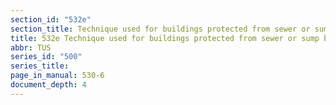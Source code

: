 ```yaml
---
section_id: "532e"
section_title: Technique used for buildings protected from sewer or sump backup
title: 532e Technique used for buildings protected from sewer or sump backup
abbr: TUS
series_id: "500"
series_title: 
page_in_manual: 530-6
document_depth: 4
---
```

